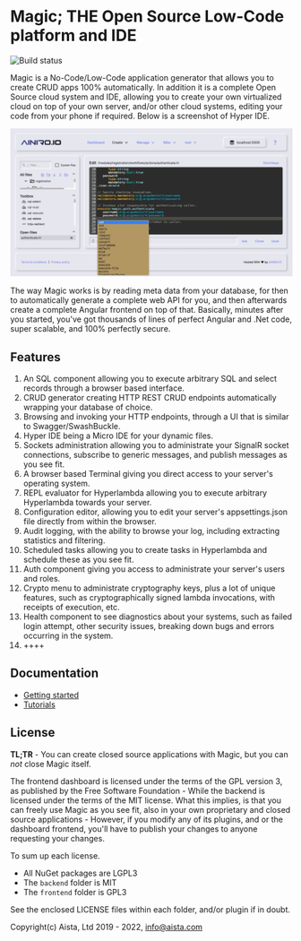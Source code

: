 
# Magic; THE Open Source Low-Code platform and IDE

![Build status](https://github.com/polterguy/magic/actions/workflows/codeql-analysis.yml/badge.svg)

Magic is a No-Code/Low-Code application generator that allows you to create CRUD apps 100% automatically.
In addition it is a complete Open Source cloud system and IDE, allowing you to create your own virtualized
cloud on top of your own server, and/or other cloud systems, editing your code from your phone if required.
Below is a screenshot of Hyper IDE.

![Dashboard screenshot](https://raw.githubusercontent.com/polterguy/polterguy.github.io/master/images/hyper-ide-actions.jpg)

The way Magic works is by reading meta data from your database, for then to automatically generate a
complete web API for you, and then afterwards create a complete Angular frontend on top of that.
Basically, minutes after you started, you've got thousands of lines of perfect Angular and .Net code,
super scalable, and 100% perfectly secure.

## Features

1. An SQL component allowing you to execute arbitrary SQL and select records through a browser based interface.
2. CRUD generator creating HTTP REST CRUD endpoints automatically wrapping your database of choice.
3. Browsing and invoking your HTTP endpoints, through a UI that is similar to Swagger/SwashBuckle.
4. Hyper IDE being a Micro IDE for your dynamic files.
5. Sockets administration allowing you to administrate your SignalR socket connections, subscribe to generic messages, and publish messages as you see fit.
6. A browser based Terminal giving you direct access to your server's operating system.
7. REPL evaluator for Hyperlambda allowing you to execute arbitrary Hyperlambda towards your server.
8. Configuration editor, allowing you to edit your server's appsettings.json file directly from within the browser.
9. Audit logging, with the ability to browse your log, including extracting statistics and filtering.
10. Scheduled tasks allowing you to create tasks in Hyperlambda and schedule these as you see fit.
11. Auth component giving you access to administrate your server's users and roles.
12. Crypto menu to administrate cryptography keys, plus a lot of unique features, such as cryptographically signed lambda invocations, with receipts of execution, etc.
13. Health component to see diagnostics about your systems, such as failed login attempt, other security issues, breaking down bugs and errors occurring in the system.
14. ++++

## Documentation

* [Getting started](https://docs.aista.com/tutorials/getting-started/)
* [Tutorials](https://docs.aista.com/tutorials/)

## License

**TL;TR** - You can create closed source applications with Magic, but you can _not_ close Magic itself.

The frontend dashboard is licensed under the terms of the GPL version 3, as published by the Free Software Foundation -
While the backend is licensed under the terms of the MIT license. What this implies, is that you can freely use Magic
as you see fit, also in your own proprietary and closed source applications - However, if you modify any of its plugins,
and or the dashboard frontend, you'll have to publish your changes to anyone requesting your changes.

To sum up each license.

* All NuGet packages are LGPL3
* The `backend` folder is MIT
* The `frontend` folder is GPL3

See the enclosed LICENSE files within each folder, and/or plugin if in doubt.

Copyright(c) Aista, Ltd 2019 - 2022, info@aista.com
